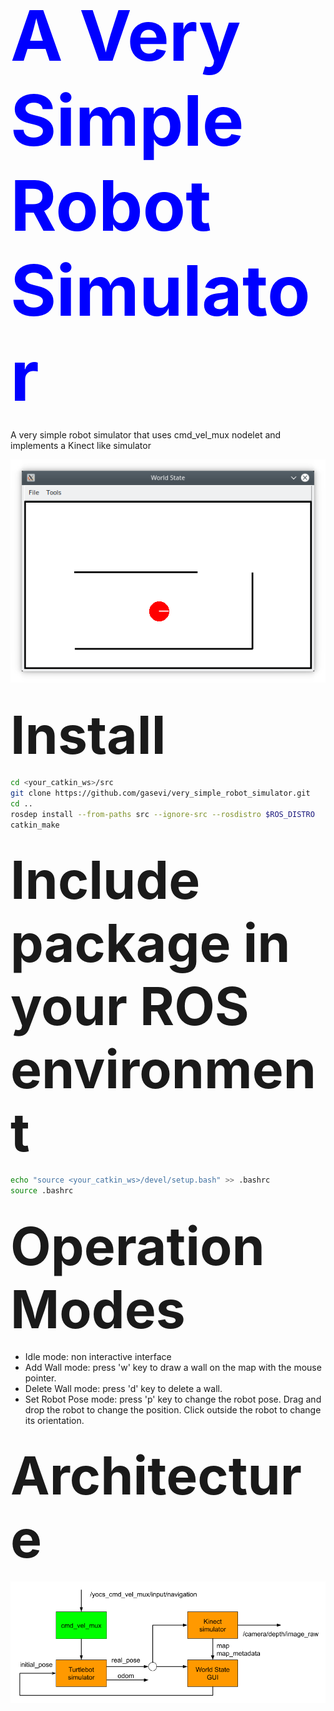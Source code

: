 # <span style="color:#00f; font-size: 4em;"> A Very Simple Robot Simulator </span>

A very simple robot simulator that uses cmd_vel_mux nodelet and implements a Kinect like simulator

<img src="images/very_simple_robot_nav_interface.png" width=800 >

## <span style="font-size: 4em;">Install</span>

```sh
cd <your_catkin_ws>/src
git clone https://github.com/gasevi/very_simple_robot_simulator.git
cd ..
rosdep install --from-paths src --ignore-src --rosdistro $ROS_DISTRO
catkin_make
```

## <span style="font-size: 4em;">Include package in your ROS environment</span>

```sh
echo "source <your_catkin_ws>/devel/setup.bash" >> .bashrc 
source .bashrc
```

## <span style="font-size: 4em;">Operation Modes</span>

 * Idle mode: non interactive interface
 * Add Wall mode: press 'w' key to draw a wall on the map with the mouse pointer.
 * Delete Wall mode: press 'd' key to delete a wall.
 * Set Robot Pose mode: press 'p' key to change the robot pose. Drag and drop the robot to change the position. Click outside the robot to change its orientation.

## <span style="font-size: 4em;">Architecture</span>

<img src="images/very_simple_robot_nav_design.png" width=800 >

